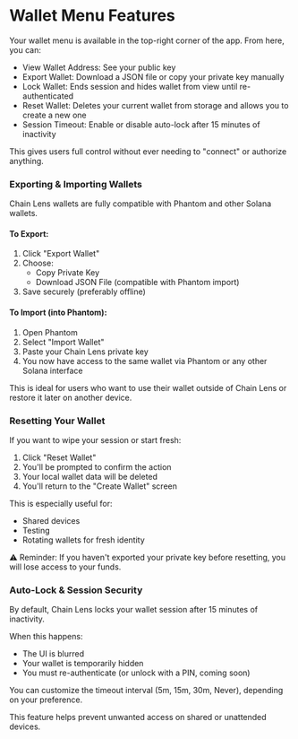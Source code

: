 # Wallet Menu Features

Your wallet menu is available in the top-right corner of the app. From here, you can:
- View Wallet Address: See your public key
- Export Wallet: Download a JSON file or copy your private key manually
- Lock Wallet: Ends session and hides wallet from view until re-authenticated
- Reset Wallet: Deletes your current wallet from storage and allows you to create a new one
- Session Timeout: Enable or disable auto-lock after 15 minutes of inactivity

This gives users full control without ever needing to "connect" or authorize anything.

### Exporting & Importing Wallets
Chain Lens wallets are fully compatible with Phantom and other Solana wallets.

#### To Export:
1. Click "Export Wallet"
2. Choose:
   - Copy Private Key
   - Download JSON File (compatible with Phantom import)
3. Save securely (preferably offline)

#### To Import (into Phantom):
1. Open Phantom
2. Select "Import Wallet"
3. Paste your Chain Lens private key
4. You now have access to the same wallet via Phantom or any other Solana interface

This is ideal for users who want to use their wallet outside of Chain Lens or restore it later on another device.

### Resetting Your Wallet
If you want to wipe your session or start fresh:
1. Click "Reset Wallet"
2. You'll be prompted to confirm the action
3. Your local wallet data will be deleted
4. You'll return to the "Create Wallet" screen

This is especially useful for:
- Shared devices
- Testing
- Rotating wallets for fresh identity

⚠️ Reminder: If you haven't exported your private key before resetting, you will lose access to your funds.

### Auto-Lock & Session Security
By default, Chain Lens locks your wallet session after 15 minutes of inactivity.

When this happens:
- The UI is blurred
- Your wallet is temporarily hidden
- You must re-authenticate (or unlock with a PIN, coming soon)

You can customize the timeout interval (5m, 15m, 30m, Never), depending on your preference.

This feature helps prevent unwanted access on shared or unattended devices.
